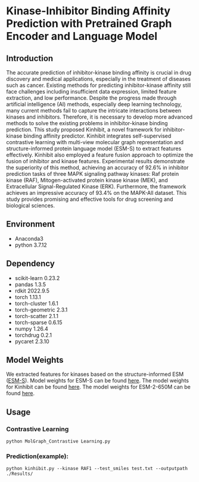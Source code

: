 # Kinase-Inhibitor Binding Affinity Prediction with Pretrained Graph Encoder and Language Model

## Introduction
The accurate prediction of inhibitor-kinase binding affinity is crucial in drug discovery and medical applications, especially in the treatment of diseases such as cancer. Existing methods for predicting inhibitor-kinase affinity still face challenges including insufficient data expression, limited feature extraction, and low performance. Despite the progress made through artificial intelligence (AI) methods, especially deep learning technology, many current methods fail to capture the intricate interactions between kinases and inhibitors. Therefore, it is necessary to develop more advanced methods to solve the existing problems in inhibitor-kinase binding prediction. This study proposed Kinhibit, a novel framework for inhibitor-kinase binding affinity predictor. Kinhibit integrates self-supervised contrastive learning with multi-view molecular graph representation and structure-informed protein language model (ESM-S) to extract features effectively. Kinhibit also employed a feature fusion approach to optimize the fusion of inhibitor and kinase features. Experimental results demonstrate the superiority of this method, achieving an accuracy of 92.6% in inhibitor prediction tasks of three MAPK signaling pathway kinases: Raf protein kinase (RAF), Mitogen-activated protein kinase kinase (MEK), and Extracellular Signal-Regulated Kinase (ERK). Furthermore, the framework achieves an impressive accuracy of 93.4\% on the MAPK-All dataset. This study provides promising and effective tools for drug screening and biological sciences.

## Environment
* Anaconda3
* python 3.7.12
## Dependency
* scikit-learn   0.23.2
* pandas   1.3.5
* rdkit   2022.9.5
* torch   1.13.1
* torch-cluster   1.6.1
* torch-geometric   2.3.1
* torch-scatter   2.1.1
* torch-sparse    0.6.15
* numpy		1.26.4
* torchdrug		0.2.1
* pycaret		2.3.10
## Model Weights
We extracted features for kinases based on the structure-informed ESM ([ESM-S](https://github.com/DeepGraphLearning/esm-s)). Model weights for ESM-S can be found [here](https://huggingface.co/Oxer11/ESM-S).
The model weights for Kinhibit can be found [here](https://zenodo.org/records/15068720).
The model weights for ESM-2-650M can be found [here](https://github.com/facebookresearch/esm).
## Usage
### Contrastive Learning
```python MolGraph_Contrastive Learning.py```
### Prediction(example):
```python kinhibit.py --kinase RAF1 --test_smiles test.txt --outputpath ./Results/```
